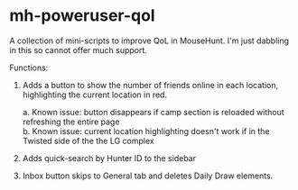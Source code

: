 # mh-poweruser-qol

A collection of mini-scripts to improve QoL in MouseHunt. I'm just dabbling in this so cannot offer much support.

Functions:
1. Adds a button to show the number of friends online in each location, highlighting the current location in red.
    
    a. Known issue: button disappears if camp section is reloaded without refreshing the entire page  
    b. Known issue: current location highlighting doesn't work if in the Twisted side of the the LG complex

2. Adds quick-search by Hunter ID to the sidebar
3. Inbox button skips to General tab and deletes Daily Draw elements.
